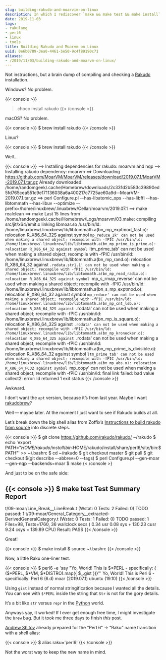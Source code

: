 ```yaml
---
slug: building-rakudo-and-moarvim-on-linux
description: In which I rediscover `make && make test && make install`
date: 2019-11-03
tags:
- rakulang
- perl6
- linux
- tools
title: Building Rakudo and Moarvm on Linux
uuid: 0e6b0789-3ea0-4461-be50-9c4f89190c71
aliases:
- /2019/11/03/building-rakudo-and-moarvm-on-linux/
---
```

Not instructions, but a brain dump of compiling and checking a
[Rakudo](https://rakudo.org) installation.

Windows? No problem.

{{< console >}}
> choco install rakudo
{{< /console >}}

macOS? No problem.

{{< console >}}
$ brew install rakudo
{{< /console >}}

Linux?

{{< console >}}
$ brew install rakudo
{{< /console >}}

Well…

{{< console >}}
==> Installing dependencies for rakudo: moarvm and nqp
==> Installing rakudo dependency: moarvm
==> Downloading https://github.com/MoarVM/MoarVM/releases/download/2019.07.1/MoarVM-2019.07.1.tar.gz
Already downloaded: /home/randomgeek/.cache/Homebrew/downloads/2c331d2b583c39890ed5fd765cea551c9e171136038a6a400217c7725ae60a9d--MoarVM-2019.07.1.tar.gz
==> perl Configure.pl --has-libatomic_ops --has-libffi --has-libtommath --has-libuv --optimize --prefix=/home/linuxbrew/.linuxbrew/Cellar/moarvm/2019.07.1
==> make realclean
==> make
Last 15 lines from /home/randomgeek/.cache/Homebrew/Logs/moarvm/03.make:
compiling src/jit/x64/emit.o
linking libmoar.so
/usr/bin/ld: /home/linuxbrew/.linuxbrew/lib/libtommath.a(bn_mp_exptmod_fast.o): relocation R_X86_64_32S against symbol `mp_reduce_2k' can not be used when making a shared object; recompile with -fPIC
/usr/bin/ld: /home/linuxbrew/.linuxbrew/lib/libtommath.a(bn_mp_prime_is_prime.o): relocation R_X86_64_32 against symbol `ltm_prime_tab' can not be used when making a shared object; recompile with -fPIC
/usr/bin/ld: /home/linuxbrew/.linuxbrew/lib/libtommath.a(bn_mp_rand.o): relocation R_X86_64_32 against `.rodata.str1.1' can not be used when making a shared object; recompile with -fPIC
/usr/bin/ld: /home/linuxbrew/.linuxbrew/lib/libtommath.a(bn_mp_read_radix.o): relocation R_X86_64_32S against symbol `mp_s_rmap_reverse' can not be used when making a shared object; recompile with -fPIC
/usr/bin/ld: /home/linuxbrew/.linuxbrew/lib/libtommath.a(bn_s_mp_exptmod.o): relocation R_X86_64_32 against symbol `mp_reduce' can not be used when making a shared object; recompile with -fPIC
/usr/bin/ld: /home/linuxbrew/.linuxbrew/lib/libtommath.a(bn_mp_cnt_lsb.o): relocation R_X86_64_32S against `.rodata' can not be used when making a shared object; recompile with -fPIC
/usr/bin/ld: /home/linuxbrew/.linuxbrew/lib/libtommath.a(bn_mp_is_square.o): relocation R_X86_64_32S against `.rodata' can not be used when making a shared object; recompile with -fPIC
/usr/bin/ld: /home/linuxbrew/.linuxbrew/lib/libtommath.a(bn_mp_kronecker.o): relocation R_X86_64_32S against `.rodata' can not be used when making a shared object; recompile with -fPIC
/usr/bin/ld: /home/linuxbrew/.linuxbrew/lib/libtommath.a(bn_mp_prime_is_divisible.o): relocation R_X86_64_32 against symbol `ltm_prime_tab' can not be used when making a shared object; recompile with -fPIC
/usr/bin/ld: /home/linuxbrew/.linuxbrew/lib/libtommath.a(bn_mp_abs.o): relocation R_X86_64_PC32 against symbol `mp_copy' can not be used when making a shared object; recompile with -fPIC
/usr/bin/ld: final link failed: bad value
collect2: error: ld returned 1 exit status
{{< /console >}}

Awkward.

I don’t want the `apt` version, because it’s from last year. Maybe I
want [rakudobrew](https://github.com/tadzik/rakudobrew)?

Well — maybe later. At the moment I just want to see if Rakudo builds at
all.

Let’s break down the big shell alias from Zoffix’s [Instructions to
build rakudo from source](https://github.com/zoffixznet/r) into discrete
steps.

{{< console >}}
$ git clone https://github.com/rakudo/rakudo/ ~/rakudo
$ echo 'export PATH="$HOME/rakudo/install/bin:$HOME/rakudo/install/share/perl6/site/bin:$PATH"' >> ~/.bashrc
$ cd ~/rakudo
$ git checkout master
$ git pull
$ git checkout $(git describe --abbrev=0 --tags)
$ perl Configure.pl --gen-moar --gen-nqp --backends=moar
$ make
{< /console >}

And just to be on the safe side:

{{< console >}}
$ make test
Test Summary Report
-------------------
t/09-moar/Line_Break__LineBreak.t                             (Wstat: 0 Tests: 2 Failed: 0)
  TODO passed:   1
t/09-moar/General_Category__extracted-DerivedGeneralCategory.t (Wstat: 0 Tests: 1 Failed: 0)
  TODO passed:   1
Files=98, Tests=1760, 36 wallclock secs ( 0.34 usr  0.08 sys + 130.23 cusr  9.24 csys = 139.89 CPU)
Result: PASS
{{< /console >}}

Great\!

{{< console >}}
$ make install
$ source ~/.bashrc
{{< /console >}}

Now, a little Raku one-liner test.

{{< console >}}
$ perl6 -e 'say "Yo, World! This is $*PERL - specifically: { ($*PERL, $*VM, $*DISTRO).map({ $_.gist })}"'
Yo, World! This is Perl 6 - specifically: Perl 6 (6.d) moar (2019.07.1) ubuntu (19.10)
{{< /console >}}

Using `gist` instead of normal stringification because I wanted all the
details. You can see with `$*PERL` inside the string that `Str` is not
for the gory details.

It’s a bit like `str` versus `repr` in the [Python](/tags/python) world.

Anyways yay, it worked\! If I ever get enough free time, I might
investigate the `brew` bug. But it took me three days to finish *this*
post.

[Andrew Shitov](https://raku.online/) already prepared for the “Perl 6”
→ “Raku” name transition with a shell alias:

{{< console >}}
$ alias raku='perl6'
{{< /console >}}

Not the worst way to keep the new name in mind.